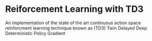 # Reiforcement Learning with TD3
 An implementation of the state of the art continuous action space reinforcment learning technique known as (TD3) Twin Delayed Deep Deterministic Policy Gradient
